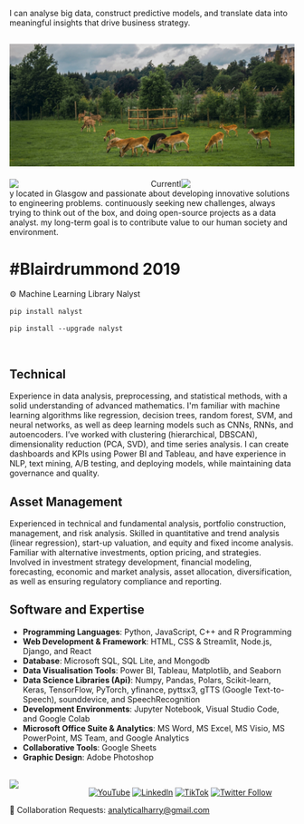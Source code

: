 <p align="leftr">I can analyse big data, construct predictive models, and translate data into meaningful insights that 
drive business strategy.
  
![Harry's World](https://raw.githubusercontent.com/AnalyticalHarry/AnalyticalHarry/main/img/glasgow.jpg)
---

<img width="250" align='left' src="https://github.com/harryworlds/harryworlds/blob/main/park.jpg">
  
<img width="200" align='right' src="https://github.com/harryworlds/harryworlds/blob/main/glasgow.png">
Currently located in Glasgow and passionate about developing innovative solutions to engineering problems. continuously seeking new challenges, always trying to think out of the box, and doing open-source projects as a data analyst. my long-term goal is to contribute value to our human society and environment. 
<br />

# #Blairdrummond 2019
⚙️ Machine Learning Library Nalyst
```text
pip install nalyst
```
```text
pip install --upgrade nalyst
```
<br />

## Technical 
Experience in data analysis, preprocessing, and statistical methods, with a solid understanding of advanced mathematics. I'm familiar with machine learning algorithms like regression, decision trees, random forest, SVM, and neural networks, as well as deep learning models such as CNNs, RNNs, and autoencoders. I’ve worked with clustering (hierarchical, DBSCAN), dimensionality reduction (PCA, SVD), and time series analysis. I can create dashboards and KPIs using Power BI and Tableau, and have experience in NLP, text mining, A/B testing, and deploying models, while maintaining data governance and quality.


## Asset Management 
Experienced in technical and fundamental analysis, portfolio construction, management, and risk analysis. Skilled in quantitative and trend analysis (linear regression), start-up valuation, and equity and fixed income analysis. Familiar with alternative investments, option pricing, and strategies. Involved in investment strategy development, financial modeling, forecasting, economic and market analysis, asset allocation, diversification, as well as ensuring regulatory compliance and reporting.

##  Software and Expertise
- **Programming Languages**: Python, JavaScript, C++ and R Programming 
- **Web Development & Framework**: HTML, CSS & Streamlit, Node.js, Django, and React
- **Database**: Microsoft SQL, SQL Lite, and Mongodb
- **Data Visualisation Tools**: Power BI, Tableau, Matplotlib, and Seaborn
- **Data Science Libraries (Api)**: Numpy, Pandas, Polars, Scikit-learn, Keras, TensorFlow, PyTorch, yfinance, pyttsx3, gTTS (Google Text-to-Speech), sounddevice, and SpeechRecognition
- **Development Environments**: Jupyter Notebook, Visual Studio Code, and Google Colab
- **Microsoft Office Suite & Analytics**: MS Word, MS Excel, MS Visio, MS PowerPoint, MS Team, and Google Analytics 
- **Collaborative Tools**: Google Sheets
- **Graphic Design**: Adobe Photoshop

<br />

<img width="100" align='left' src="https://i.giphy.com/media/MT5UUV1d4CXE2A37Dg/giphy.webp">


<p align="center">
  <a href="https://www.youtube.com/@AnalyticalHarry"><img src="https://img.shields.io/website?label=YouTube&style=for-the-badge&url=https://www.youtube.com/@AnalyticalHarry" alt="YouTube" height="20"></a>
  <a href="https://www.linkedin.com/in/analyticalharry/"><img src="https://img.shields.io/website?label=LinkedIn&style=for-the-badge&url=https://www.linkedin.com/in/analyticalharry/" alt="LinkedIn" height="20"></a>
  <a href="https://www.tiktok.com/@analyticalharry"><img src="https://img.shields.io/badge/@AnalyticalHarry-%23FF0000?style=for-the-badge&logo=tiktok&logoColor=white" alt="TikTok" height="20"></a>
  <a href="https://twitter.com/AnalyticalHarry"><img src="https://img.shields.io/twitter/follow/AnalyticalHarry?color=1DA1F2&logo=twitter&style=for-the-badge" alt="Twitter Follow" height="20"></a>
</p>

🤝 Collaboration Requests: analyticalharry@gmail.com
